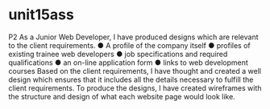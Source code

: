 # unit15ass

P2
As a Junior Web Developer, I have produced designs which are relevant to the client requirements. 
● A profile of the company itself
● profiles of existing trainee web developers
● job specifications and required qualifications
● an on-line application form
● links to web development courses
Based on the client requirements, I have thought and created a well design which ensures that it includes all the details necessary to fulfill the client requirements. To produce the designs, I have created wireframes with the structure and design of what each website page would look like. 
